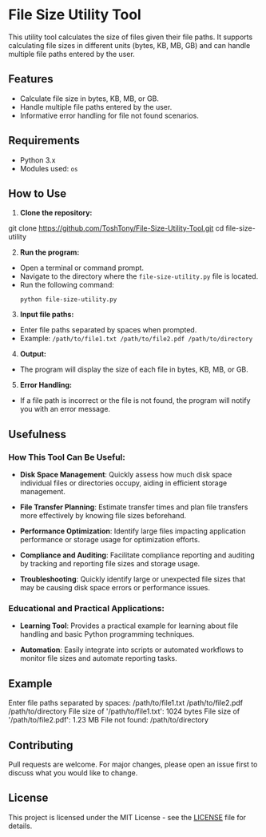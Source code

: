 # File Size Utility Tool

This utility tool calculates the size of files given their file paths. It supports calculating file sizes in different units (bytes, KB, MB, GB) and can handle multiple file paths entered by the user.

## Features

- Calculate file size in bytes, KB, MB, or GB.
- Handle multiple file paths entered by the user.
- Informative error handling for file not found scenarios.

## Requirements

- Python 3.x
- Modules used: `os`

## How to Use

1. **Clone the repository:**

git clone https://github.com/ToshTony/File-Size-Utility-Tool.git
cd file-size-utility



2. **Run the program:**
- Open a terminal or command prompt.
- Navigate to the directory where the `file-size-utility.py` file is located.
- Run the following command:
  ```
  python file-size-utility.py
  ```

3. **Input file paths:**
- Enter file paths separated by spaces when prompted.
- Example: `/path/to/file1.txt /path/to/file2.pdf /path/to/directory`

4. **Output:**
- The program will display the size of each file in bytes, KB, MB, or GB.

5. **Error Handling:**
- If a file path is incorrect or the file is not found, the program will notify you with an error message.


## Usefulness

### How This Tool Can Be Useful:

- **Disk Space Management**: Quickly assess how much disk space individual files or directories occupy, aiding in efficient storage management.

- **File Transfer Planning**: Estimate transfer times and plan file transfers more effectively by knowing file sizes beforehand.

- **Performance Optimization**: Identify large files impacting application performance or storage usage for optimization efforts.

- **Compliance and Auditing**: Facilitate compliance reporting and auditing by tracking and reporting file sizes and storage usage.

- **Troubleshooting**: Quickly identify large or unexpected file sizes that may be causing disk space errors or performance issues.

### Educational and Practical Applications:

- **Learning Tool**: Provides a practical example for learning about file handling and basic Python programming techniques.

- **Automation**: Easily integrate into scripts or automated workflows to monitor file sizes and automate reporting tasks.


## Example

Enter file paths separated by spaces: /path/to/file1.txt /path/to/file2.pdf /path/to/directory
File size of '/path/to/file1.txt': 1024 bytes
File size of '/path/to/file2.pdf': 1.23 MB
File not found: /path/to/directory



## Contributing

Pull requests are welcome. For major changes, please open an issue first to discuss what you would like to change.

## License

This project is licensed under the MIT License - see the [LICENSE](LICENSE) file for details.

